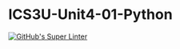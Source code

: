 # ICS3U-Unit4-01-Python
[![GitHub's Super Linter](https://github.com/Yiyun-Qin/ICS3U-Unit4-01-Python/workflows/GitHub's%20Super%20Linter/badge.svg)](https://github.com/Yiyun-Qin/ICS3U-Unit4-01-Python/actions)
